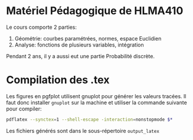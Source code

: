 # Matériel Pédagogique de HLMA410

Le cours comporte 2 parties:
  1. Géométrie: courbes paramétrées, normes, espace Euclidien
  2. Analyse: fonctions de plusieurs variables, intégration

Pendant 2 ans, il y a aussi eut une partie Probabilité discrète.

# Compilation des .tex

Les figures en pgfplot utilisent gnuplot pour générer les valeurs tracées. Il faut donc installer `gnuplot` sur la machine et utiliser la commande suivante pour compiler:

```bash
pdflatex --synctex=1 --shell-escape -interaction=nonstopmode $*
```
Les fichiers générés sont dans le sous-répertoire `output_latex`
